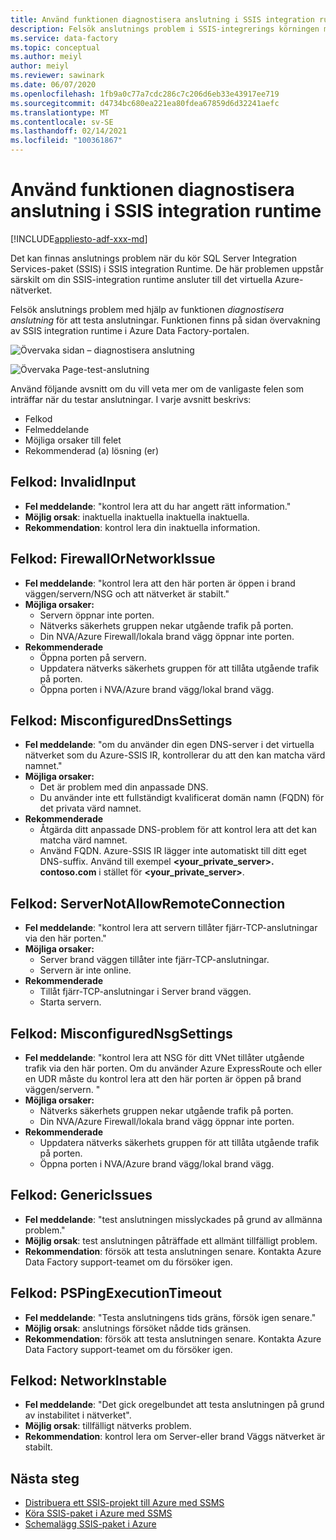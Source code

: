 ```yaml
---
title: Använd funktionen diagnostisera anslutning i SSIS integration runtime
description: Felsök anslutnings problem i SSIS-integrerings körningen med hjälp av funktionen diagnostisera anslutning.
ms.service: data-factory
ms.topic: conceptual
ms.author: meiyl
author: meiyl
ms.reviewer: sawinark
ms.date: 06/07/2020
ms.openlocfilehash: 1fb9a0c77a7cdc286c7c206d6eb33e43917ee719
ms.sourcegitcommit: d4734bc680ea221ea80fdea67859d6d32241aefc
ms.translationtype: MT
ms.contentlocale: sv-SE
ms.lasthandoff: 02/14/2021
ms.locfileid: "100361867"
---
```

# <a name="use-the-diagnose-connectivity-feature-in-the-ssis-integration-runtime"></a>Använd funktionen diagnostisera anslutning i SSIS integration runtime

[!INCLUDE[appliesto-adf-xxx-md](includes/appliesto-adf-xxx-md.md)]

Det kan finnas anslutnings problem när du kör SQL Server Integration Services-paket (SSIS) i SSIS integration Runtime. De här problemen uppstår särskilt om din SSIS-integration runtime ansluter till det virtuella Azure-nätverket.

Felsök anslutnings problem med hjälp av funktionen *diagnostisera anslutning* för att testa anslutningar. Funktionen finns på sidan övervakning av SSIS integration runtime i Azure Data Factory-portalen.

 ![Övervaka sidan – diagnostisera anslutning](media/ssis-integration-runtime-diagnose-connectivity-faq/ssis-monitor-diagnose-connectivity.png)

 ![Övervaka Page-test-anslutning](media/ssis-integration-runtime-diagnose-connectivity-faq/ssis-monitor-test-connection.png)

Använd följande avsnitt om du vill veta mer om de vanligaste felen som inträffar när du testar anslutningar. I varje avsnitt beskrivs:

- Felkod
- Felmeddelande
- Möjliga orsaker till felet
- Rekommenderad (a) lösning (er)

## <a name="error-code-invalidinput"></a>Felkod: InvalidInput

- **Fel meddelande**: "kontrol lera att du har angett rätt information."
- **Möjlig orsak**: inaktuella inaktuella inaktuella inaktuella.
- **Rekommendation**: kontrol lera din inaktuella information.

## <a name="error-code-firewallornetworkissue"></a>Felkod: FirewallOrNetworkIssue

- **Fel meddelande**: "kontrol lera att den här porten är öppen i brand väggen/servern/NSG och att nätverket är stabilt."
- **Möjliga orsaker:**
  - Servern öppnar inte porten.
  - Nätverks säkerhets gruppen nekar utgående trafik på porten.
  - Din NVA/Azure Firewall/lokala brand vägg öppnar inte porten.
- **Rekommenderade**
  - Öppna porten på servern.
  - Uppdatera nätverks säkerhets gruppen för att tillåta utgående trafik på porten.
  - Öppna porten i NVA/Azure brand vägg/lokal brand vägg.

## <a name="error-code-misconfigureddnssettings"></a>Felkod: MisconfiguredDnsSettings

- **Fel meddelande**: "om du använder din egen DNS-server i det virtuella nätverket som du Azure-SSIS IR, kontrollerar du att den kan matcha värd namnet."
- **Möjliga orsaker:**
  -  Det är problem med din anpassade DNS.
  -  Du använder inte ett fullständigt kvalificerat domän namn (FQDN) för det privata värd namnet.
- **Rekommenderade**
  -  Åtgärda ditt anpassade DNS-problem för att kontrol lera att det kan matcha värd namnet.
  -  Använd FQDN. Azure-SSIS IR lägger inte automatiskt till ditt eget DNS-suffix. Använd till exempel **<your_private_server>. contoso.com** i stället för **<your_private_server>**.

## <a name="error-code-servernotallowremoteconnection"></a>Felkod: ServerNotAllowRemoteConnection

- **Fel meddelande**: "kontrol lera att servern tillåter fjärr-TCP-anslutningar via den här porten."
- **Möjliga orsaker:**
  -  Server brand väggen tillåter inte fjärr-TCP-anslutningar.
  -  Servern är inte online.
- **Rekommenderade**
  -  Tillåt fjärr-TCP-anslutningar i Server brand väggen.
  -  Starta servern.
   
## <a name="error-code-misconfigurednsgsettings"></a>Felkod: MisconfiguredNsgSettings

- **Fel meddelande**: "kontrol lera att NSG för ditt VNet tillåter utgående trafik via den här porten. Om du använder Azure ExpressRoute och eller en UDR måste du kontrol lera att den här porten är öppen på brand väggen/servern. "
- **Möjliga orsaker:**
  -  Nätverks säkerhets gruppen nekar utgående trafik på porten.
  -  Din NVA/Azure Firewall/lokala brand vägg öppnar inte porten.
- **Rekommenderade**
  -  Uppdatera nätverks säkerhets gruppen för att tillåta utgående trafik på porten.
  -  Öppna porten i NVA/Azure brand vägg/lokal brand vägg.

## <a name="error-code-genericissues"></a>Felkod: GenericIssues

- **Fel meddelande**: "test anslutningen misslyckades på grund av allmänna problem."
- **Möjlig orsak**: test anslutningen påträffade ett allmänt tillfälligt problem.
- **Rekommendation**: försök att testa anslutningen senare. Kontakta Azure Data Factory support-teamet om du försöker igen.

## <a name="error-code-pspingexecutiontimeout"></a>Felkod: PSPingExecutionTimeout

- **Fel meddelande**: "Testa anslutningens tids gräns, försök igen senare."
- **Möjlig orsak**: anslutnings försöket nådde tids gränsen.
- **Rekommendation**: försök att testa anslutningen senare. Kontakta Azure Data Factory support-teamet om du försöker igen.

## <a name="error-code-networkinstable"></a>Felkod: NetworkInstable

- **Fel meddelande**: "Det gick oregelbundet att testa anslutningen på grund av instabilitet i nätverket".
- **Möjlig orsak**: tillfälligt nätverks problem.
- **Rekommendation**: kontrol lera om Server-eller brand Väggs nätverket är stabilt.

## <a name="next-steps"></a>Nästa steg

- [Distribuera ett SSIS-projekt till Azure med SSMS](/sql/integration-services/ssis-quickstart-deploy-ssms)
- [Köra SSIS-paket i Azure med SSMS](/sql/integration-services/ssis-quickstart-run-ssms)
- [Schemalägg SSIS-paket i Azure](/sql/integration-services/lift-shift/ssis-azure-schedule-packages-ssms)